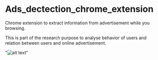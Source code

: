 # Ads_dectection_chrome_extension

Chrome extension to extract information from advertisement while you browsing. 

This is part of the research purpose to analyse behavior of users and relation between users and online advertisement.

"![alt text](https://github.com/[username]/[reponame]/blob/[branch]/image.jpg?raw=true)"
